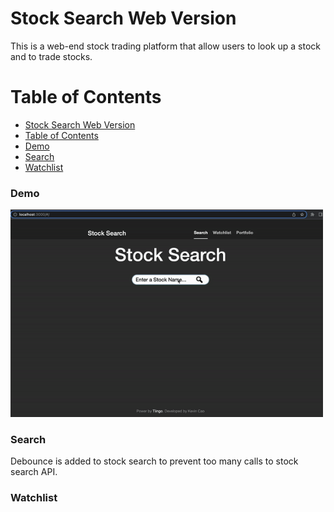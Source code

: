# Stock Search Web Version
This is a web-end stock trading platform that allow users to look up a stock and to trade stocks.

# Table of Contents
- [Stock Search Web Version](#stock-search-web-version)
- [Table of Contents](#table-of-contents)
- [Demo](#demo)
- [Search](#search)
- [Watchlist](#watchlist)
### Demo
  <img src="/stock/Stock Search.gif" title="" alt="StockSearch.gif" width="500">
  
### Search
  Debounce is added to stock search to prevent too many calls to stock search API.
  
### Watchlist

